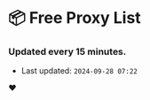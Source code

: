 # :package: Free Proxy List
### Updated every 15 minutes.

- Last updated: `2024-09-28 07:22`

:heart:

